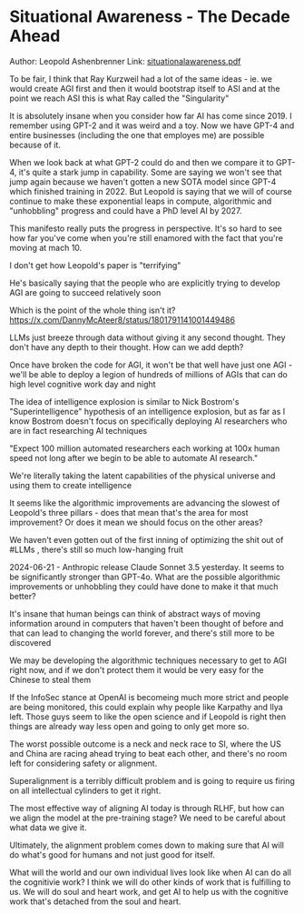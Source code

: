 # Situational Awareness - The Decade Ahead

Author: Leopold Ashenbrenner
Link: [situationalawareness.pdf](https://situational-awareness.ai/wp-content/uploads/2024/06/situationalawareness.pdf)

To be fair, I think that Ray Kurzweil had a lot of the same ideas - ie. we would create AGI first and then it would bootstrap itself to ASI and at the point we reach ASI this is what Ray called the "Singularity"

It is absolutely insane when you consider how far AI has come since 2019. I remember using GPT-2 and it was weird and a toy. Now we have GPT-4 and entire businesses (including the one that employes me) are possible because of it.

When we look back at what GPT-2 could do and then we compare it to GPT-4, it's quite a stark jump in capability. Some are saying we won't see that jump again because we haven't gotten a new SOTA model since GPT-4 which finished training in 2022. But Leopold is saying that we will of course continue to make these exponential leaps in compute, algorithmic and "unhobbling" progress and could have a PhD level AI by 2027.

This manifesto really puts the progress in perspective. It's so hard to see how far you've come when you're still enamored with the fact that you're moving at mach 10.

I don't get how Leopold's paper is "terrifying"

He's basically saying that the people who are explicitly trying to develop AGI are going to succeed relatively soon

Which is the point of the whole thing isn't it? https://x.com/DannyMcAteer8/status/1801791141001449486

LLMs just breeze through data without giving it any second thought. They don't have any depth to their thought. How can we add depth?

Once have broken the code for AGI, it won't be that well have just one AGI - we'll be able to deploy a legion of hundreds of millions of AGIs that can do high level cognitive work day and night

The idea of intelligence explosion is similar to Nick Bostrom's "Superintelligence" hypothesis of an intelligence explosion, but as far as I know Bostrom doesn't focus on specifically deploying AI researchers who are in fact researching AI techniques

"Expect 100 million automated researchers each working at 100x human speed not long after we begin to be able to automate AI research."

We're literally taking the latent capabilities of the physical universe and using them to create intelligence

It seems like the algorithmic improvements are advancing the slowest of Leopold's three pillars - does that mean that's the area for most improvement? Or does it mean we should focus on the other areas?

We haven't even gotten out of the first inning of optimizing the shit out of #LLMs , there's still so much low-hanging fruit

2024-06-21 - Anthropic release Claude Sonnet 3.5 yesterday. It seems to be significantly stronger than GPT-4o. What are the possible algorithmic improvements or unhobbling they could have done to make it that much better?

It's insane that human beings can think of abstract ways of moving information around in computers that haven't been thought of before and that can lead to changing the world forever, and there's still more to be discovered

We may be developing the algorithmic techniques necessary to get to AGI right now, and if we don't protect them it would be very easy for the Chinese to steal them

If the InfoSec stance at OpenAI is becomeing much more strict and people are being monitored, this could explain why people like Karpathy and Ilya left. Those guys seem to like the open science and if Leopold is right then things are already way less open and going to only get more so.

The worst possible outcome is a neck and neck race to SI, where the US and China are racing ahead trying to beat each other, and there's no room left for considering safety or alignment.

Superalignment is a terribly difficult problem and is going to require us firing on all intellectual cylinders to get it right.

The most effective way of aligning AI today is through RLHF, but how can we align the model at the pre-training stage? We need to be careful about what data we give it.

Ultimately, the alignment problem comes down to making sure that AI will do what's good for humans and not just good for itself.

What will the world and our own individual lives look like when AI can do all the cognitivie work? I think we will do other kinds of work that is fulfilling to us. We will do soul and heart work, and get AI to help us with the cognitive work that's detached from the soul and heart.
